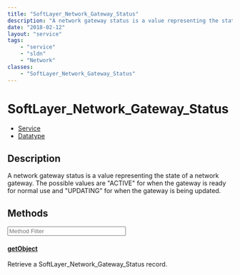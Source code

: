 ```yaml
---
title: "SoftLayer_Network_Gateway_Status"
description: "A network gateway status is a value representing the state of a network gateway. The possible values are 'ACTIVE' for wh... "
date: "2018-02-12"
layout: "service"
tags:
    - "service"
    - "sldn"
    - "Network"
classes:
    - "SoftLayer_Network_Gateway_Status"
---
```

# SoftLayer_Network_Gateway_Status
<div id='service-datatype'>
    <ul id='sldn-reference-tabs'>
    <li id='service'> <a href='/reference/services/SoftLayer_Network_Gateway_Status' >Service</a></li>    <li id='datatype'> <a href='/reference/datatypes/SoftLayer_Network_Gateway_Status' >Datatype</a></li>
    </ul>
</div>

## Description
A network gateway status is a value representing the state of a network gateway. The possible values are "ACTIVE" for when the gateway is ready for normal use and "UPDATING" for when the gateway is being updated. 



        
<div id="properties" class="content service-content">

## Methods

<div class="view-filters">
    <div class="clearfix">
        <div class="search-input-box">
            <input placeholder="Method Filter" onkeyup="titleSearch(inputId='edit-combine', divId='method-div', elementClass='method-row')" 
                type="text" id="edit-combine" value="" size="30" maxlength="128" class="form-text">
        </div>
    </div>
</div>

<div id="method-div">

<div class="method-row">

#### [getObject](/reference/services/SoftLayer_Network_Gateway_Status/getObject)
Retrieve a SoftLayer_Network_Gateway_Status record.
</div>
</div>

</div>

